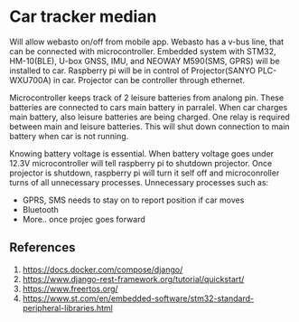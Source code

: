 # Car tracker median

Will allow webasto on/off from mobile app. Webasto has a v-bus line, that can be connected with microcontroller.
Embedded system with STM32, HM-10(BLE), U-box GNSS, IMU, and NEOWAY M590(SMS, GPRS) will be installed to car.
Raspberry pi will be in control of Projector(SANYO PLC-WXU700A) in car. Projector can be controller through ethernet.

Microcontroller keeps track of 2 leisure batteries from analong pin. These batteries are connected to cars main battery in parralel. 
When car charges main battery, also leisure batteries are being charged. One relay is required between main and leisure batteries.
This will shut down connection to main battery when car is not running.

Knowing battery voltage is essential. When battery voltage goes under 12.3V microcontroller will tell raspberry pi to shutdown projector. Once projector is shutdown, raspberry pi will turn it self off and microconroller turns of all unnecessary processes. 
Unnecessary processes such as:
- GPRS, SMS needs to stay on to report position if car moves
- Bluetooth
- More.. once projec goes forward

## References
1. https://docs.docker.com/compose/django/
2. https://www.django-rest-framework.org/tutorial/quickstart/
3. https://www.freertos.org/
4. https://www.st.com/en/embedded-software/stm32-standard-peripheral-libraries.html
